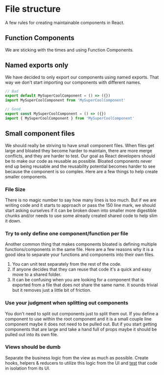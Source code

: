 # File structure

A few rules for creating maintainable components in React.

## Function Components

We are sticking with the times and using Function Components.

## Named exports only

We have decided to only export our components using named exports. That way we don't start importing our components with different names.

```js
// Bad
export default MySuperCoolComponent = () => ({})
import MySuperCoolComponent from 'MySuperCoolComponent'

// Good
export const MySuperCoolComponent = () => ({})
import { MySuperCoolComponent } from 'MySuperCoolComponent'
```

## Small component files

We should really be striving to have small component files. When files get large and bloated they become harder to maintain, there are more merge conflicts, and they are harder to test. Our goal as React developers should be to make our code as reusable as possible. Bloated components never end up being reusable and the reusability potential becomes harder to see because the component is so complex. Here are a few things to help create smaller components.

### File Size

There is no magic number to say how many lines is too much. But if we are writing code and it starts to approach or pass the 150 line mark, we should start asking ourselves if it can be broken down into smaller more digestible chunks and/or needs to use some already created shared code to help slim it down.

### Try to only define one component/function per file

Another common thing that makes components bloated is defining multiple functions/components in the same file. Here are a few reasons why it is a good idea to separate your functions and components into their own files.

1. You can unit test separately from the rest of the code.
2. If anyone decides that they can reuse that code it's a quick and easy move to a shared folder.
3. It can be confusing when you are looking for a component that is exported from a file that does not share the same name. It sounds trivial but it removes just a little bit of friction.

### Use your judgment when splitting out components

You don't need to split out components just to split them out. If you define a component to use within the root component and it is a small couple line component maybe it does not need to be pulled out. But if you start getting components that are large and take a hand full of props maybe it should be pulled out into its own file.

### Views should be dumb

Separate the business logic from the view as much as possible. Create hooks, helpers & reducers to utilize this logic from the UI and [test](testing.md) that code in isolation from its UI.
